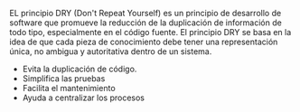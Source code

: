 

EL principio DRY (Don't Repeat Yourself) es un principio de desarrollo de software que promueve la reducción de la duplicación de información de todo tipo, especialmente en el código fuente. El principio DRY se basa en la idea de que cada pieza de conocimiento debe tener una representación única, no ambigua y autoritativa dentro de un sistema.

- Evita la duplicación de código.
- Simplifica las pruebas
- Facilita el mantenimiento
- Ayuda a centralizar los procesos
